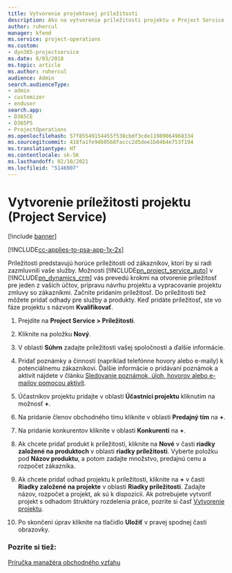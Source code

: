 ```yaml
---
title: Vytvorenie projektovej príležitosti
description: Ako na vytvorenie príležitosti projektu v Project Service
author: ruhercul
manager: kfend
ms.service: project-operations
ms.custom:
- dyn365-projectservice
ms.date: 8/03/2018
ms.topic: article
ms.author: ruhercul
audience: Admin
search.audienceType:
- admin
- customizer
- enduser
search.app:
- D365CE
- D365PS
- ProjectOperations
ms.openlocfilehash: 57f85549154455f538cbdf3cde11989064968334
ms.sourcegitcommit: 418fa1fe9d605b8faccc2d5dee1b04b4e753f194
ms.translationtype: HT
ms.contentlocale: sk-SK
ms.lasthandoff: 02/10/2021
ms.locfileid: "5146907"
---
```

# <a name="create-a-project-opportunity-project-service"></a>Vytvorenie príležitosti projektu (Project Service)

[!include [banner](../includes/psa-now-project-operations.md)]

[!INCLUDE[cc-applies-to-psa-app-1x-2x](../includes/cc-applies-to-psa-app-1x-2x.md)]

Príležitosti predstavujú horúce príležitosti od zákazníkov, ktorí by si radi zazmluvnili vaše služby. Možnosti [!INCLUDE[pn_project_service_auto](../includes/pn-project-service-auto.md)] v [!INCLUDE[pn_dynamics_crm](../includes/pn-dynamics-crm.md)] vás prevedú krokmi na otvorenie príležitosť pre jeden z vašich účtov, prípravu návrhu projektu a vypracovanie projektu zmluvy so zákazníkmi. Začnite pridaním príležitosť. Do príležitosti tiež môžete pridať odhady pre služby a produkty. Keď pridáte príležitosť, ste vo fáze projektu s názvom **Kvalifikovať**.  
  
1.  Prejdite na **Project Service > Príležitosti**.  
  
2.  Kliknite na položku **Nový**.  
  
3.  V oblasti **Súhrn** zadajte príležitosti vašej spoločnosti a ďalšie informácie.  
  
4.  Pridať poznámky a činností (napríklad telefónne hovory alebo e-maily) k potenciálnemu zákazníkovi. Ďalšie informácie o pridávaní poznámok a aktivít nájdete v článku [Sledovanie poznámok, úloh, hovorov alebo e-mailov pomocou aktivít](https://docs.microsoft.com/dynamics365/customerengagement/on-premises/basics/work-with-activities).  
  
5.  Účastníkov projektu pridajte v oblasti **Účastníci projektu** kliknutím na možnosť **+**.  
  
6.  Na pridanie členov obchodného tímu kliknite v oblasti **Predajný tím** na **+**.  
  
7.  Na pridanie konkurentov kliknite v oblasti **Konkurenti** na **+**.  
  
8.  Ak chcete pridať produkt k príležitosti, kliknite na **Nové** v časti **riadky založené na produktoch** v oblasti **riadky príležitosti**. Vyberte položku pod **Názov produktu**, a potom zadajte množstvo, predajnú cenu a rozpočet zákazníka.  
  
9. Ak chcete pridať odhad projektu k príležitosti, kliknite na **+** v časti **Riadky založené na projekte** v oblasti **Riadky príležitosti**. Zadajte názov, rozpočet a projekt, ak sú k dispozícii. Ak potrebujete vytvoriť projekt s odhadom štruktúry rozdelenia práce, pozrite si časť [Vytvorenie projektu](../psa/create-project.md).  
  
10. Po skončení úprav kliknite na tlačidlo **Uložiť** v pravej spodnej časti obrazovky.  
  
### <a name="see-also"></a>Pozrite si tiež:  
 [Príručka manažéra obchodného vzťahu](../psa/account-manager-guide.md)
